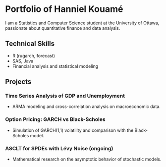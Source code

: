 # Portfolio of Hanniel Kouamé
I am a Statistics and Computer Science student at the University of Ottawa, passionate about quantitative finance and data analysis.

## Technical Skills
- R (rugarch, forecast)
- SAS, Java
- Financial analysis and statistical modeling

## Projects
### Time Series Analysis of GDP and Unemployment
- ARMA modeling and cross-correlation analysis on macroeconomic data.

### Option Pricing: GARCH vs Black-Scholes
- Simulation of GARCH(1,1) volatility and comparison with the Black-Scholes model.

### ASCLT for SPDEs with Lévy Noise (ongoing)
- Mathematical research on the asymptotic behavior of stochastic models.
